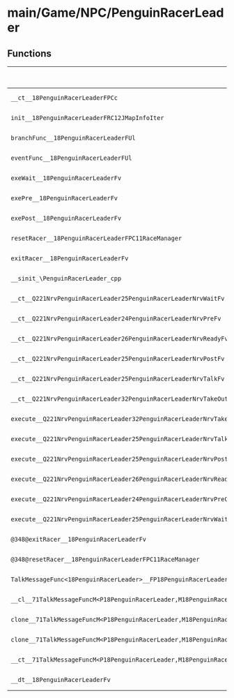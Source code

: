 # main/Game/NPC/PenguinRacerLeader

## Functions

| Name | Address | Match % |
|------|---------|---------|
| `__ct__18PenguinRacerLeaderFPCc` | `0x8027CBF0` | :x: (0.0%) |
| `init__18PenguinRacerLeaderFRC12JMapInfoIter` | `0x8027CC40` | :x: (0.0%) |
| `branchFunc__18PenguinRacerLeaderFUl` | `0x8027CE84` | :x: (0.0%) |
| `eventFunc__18PenguinRacerLeaderFUl` | `0x8027CED0` | :x: (0.0%) |
| `exeWait__18PenguinRacerLeaderFv` | `0x8027CF58` | :x: (0.0%) |
| `exePre__18PenguinRacerLeaderFv` | `0x8027CFCC` | :x: (0.0%) |
| `exePost__18PenguinRacerLeaderFv` | `0x8027D04C` | :x: (0.0%) |
| `resetRacer__18PenguinRacerLeaderFPC11RaceManager` | `0x8027D0C8` | :x: (0.0%) |
| `exitRacer__18PenguinRacerLeaderFv` | `0x8027D138` | :x: (0.0%) |
| `__sinit_\PenguinRacerLeader_cpp` | `0x8027D13C` | :x: (0.0%) |
| `__ct__Q221NrvPenguinRacerLeader25PenguinRacerLeaderNrvWaitFv` | `0x8027D188` | :x: (0.0%) |
| `__ct__Q221NrvPenguinRacerLeader24PenguinRacerLeaderNrvPreFv` | `0x8027D198` | :x: (0.0%) |
| `__ct__Q221NrvPenguinRacerLeader26PenguinRacerLeaderNrvReadyFv` | `0x8027D1A8` | :x: (0.0%) |
| `__ct__Q221NrvPenguinRacerLeader25PenguinRacerLeaderNrvPostFv` | `0x8027D1B8` | :x: (0.0%) |
| `__ct__Q221NrvPenguinRacerLeader25PenguinRacerLeaderNrvTalkFv` | `0x8027D1C8` | :x: (0.0%) |
| `__ct__Q221NrvPenguinRacerLeader32PenguinRacerLeaderNrvTakeOutStarFv` | `0x8027D1D8` | :x: (0.0%) |
| `execute__Q221NrvPenguinRacerLeader32PenguinRacerLeaderNrvTakeOutStarCFP5Spine` | `0x8027D1E8` | :x: (0.0%) |
| `execute__Q221NrvPenguinRacerLeader25PenguinRacerLeaderNrvTalkCFP5Spine` | `0x8027D1EC` | :x: (0.0%) |
| `execute__Q221NrvPenguinRacerLeader25PenguinRacerLeaderNrvPostCFP5Spine` | `0x8027D22C` | :x: (0.0%) |
| `execute__Q221NrvPenguinRacerLeader26PenguinRacerLeaderNrvReadyCFP5Spine` | `0x8027D234` | :x: (0.0%) |
| `execute__Q221NrvPenguinRacerLeader24PenguinRacerLeaderNrvPreCFP5Spine` | `0x8027D238` | :x: (0.0%) |
| `execute__Q221NrvPenguinRacerLeader25PenguinRacerLeaderNrvWaitCFP5Spine` | `0x8027D240` | :x: (0.0%) |
| `@348@exitRacer__18PenguinRacerLeaderFv` | `0x8027D248` | :x: (0.0%) |
| `@348@resetRacer__18PenguinRacerLeaderFPC11RaceManager` | `0x8027D250` | :x: (0.0%) |
| `TalkMessageFunc<18PenguinRacerLeader>__FP18PenguinRacerLeaderM18PenguinRacerLeaderFPCvPvUl_b_71TalkMessageFuncM<P18PenguinRacerLeader,M18PenguinRacerLeaderFPCvPvUl_b>` | `0x8027D258` | :x: (0.0%) |
| `__cl__71TalkMessageFuncM<P18PenguinRacerLeader,M18PenguinRacerLeaderFPCvPvUl_b>CFUl` | `0x8027D298` | :x: (0.0%) |
| `clone__71TalkMessageFuncM<P18PenguinRacerLeader,M18PenguinRacerLeaderFPCvPvUl_b>CFv` | `0x8027D2C8` | :x: (0.0%) |
| `clone__71TalkMessageFuncM<P18PenguinRacerLeader,M18PenguinRacerLeaderFPCvPvUl_b>CFP7JKRHeap` | `0x8027D308` | :x: (0.0%) |
| `__ct__71TalkMessageFuncM<P18PenguinRacerLeader,M18PenguinRacerLeaderFPCvPvUl_b>FRC71TalkMessageFuncM<P18PenguinRacerLeader,M18PenguinRacerLeaderFPCvPvUl_b>` | `0x8027D34C` | :x: (0.0%) |
| `__dt__18PenguinRacerLeaderFv` | `0x8027D37C` | :x: (0.0%) |